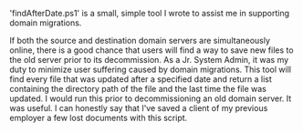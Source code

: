 'findAfterDate.ps1' is a small, simple tool I wrote to assist me in supporting domain migrations. 

If both the source and destination domain servers are simultaneously online, there is a good chance that users will find a way to save new files to the old server prior to its decommission.
As a Jr. System Admin, it was my duty to minimize user suffering caused by domain migrations. This tool will find every file that was updated after a specified date and return a list containing the directory path of the file and the last time the file was updated.
I would run this prior to decommissioning an old domain server. It was useful. I can honestly say that I've saved a client of my previous employer a few lost documents with this script.
